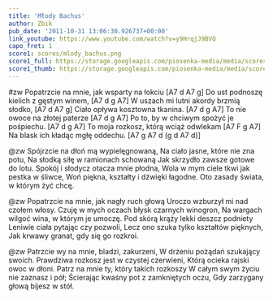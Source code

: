 ```yaml
---
title: 'Młody Bachus'
author: Zbik
pub_date: '2011-10-31 13:06:30.926737+00:00'
link_youtube: https://www.youtube.com/watch?v=y9HrqjJ9BVQ
capo_fret: 1
score1: scores/mlody_bachus.png
score1_full: https://storage.googleapis.com/piosenka-media/media/scores/mlody_bachus.png
score1_thumb: https://storage.googleapis.com/piosenka-media/media/scores/mlody_bachus.png.180x0_q85_upscale.jpg
---
```


#zw
Popatrzcie na mnie, jak wsparty na łokciu [A7 d A7 g]
Do ust podnoszę kielich z gęstym winem, [A7 d g A7]
W uszach mi lutni akordy brzmią słodko, [A7 d A7 g]
Ciało opływa kosztowna tkanina. [A7 d g A7]
To nie owoce na złotej paterze [A7 d g A7]
Po to, by w chciwym spożyć je pośpiechu. [A7 d g A7]
To moja rozkosz, którą wciąż odwlekam [A7 F g A7]
Na blask ich kładąc mgłę oddechu. [A7 g A7 d (g d A7 d)]

@zw
Spójrzcie na dłoń mą wypielęgnowaną,
Na ciało jasne, które nie zna potu,
Na słodką siłę w ramionach schowaną
Jak skrzydło zawsze gotowe do lotu.
Spokój i słodycz otacza mnie płodna,
Wola w mym ciele tkwi jak pestka w śliwce,
Woń piękna, kształty i dźwięki łagodne.
Oto zasady świata, w którym żyć chcę.

@zw
Popatrzcie na mnie, jak nagły ruch głową
Uroczo wzburzył mi nad czołem włosy.
Czuję w mych oczach błysk czarnych winogron,
Na wargach wilgoć wina, w którym je umoczę.
Pod skórą krąży lekki deszcz podniety
Leniwie ciała pytając czy pozwoli,
Lecz ono szuka tylko kształtów pięknych,
Jak krwawy granat, gdy się go rozkroi.

@zw
Patrzcie wy na mnie, bladzi, zakurzeni,
W drżeniu pożądań szukający swoich.
Prawdziwa rozkosz jest w czystej czerwieni,
Którą ocieka rajski owoc w dłoni.
Patrz na mnie ty, który takich rozkoszy
W całym swym życiu nie zaznasz i pół;
Ścierając kwaśny pot z zamkniętych oczu,
Gdy zarzygany głową bijesz w stół.